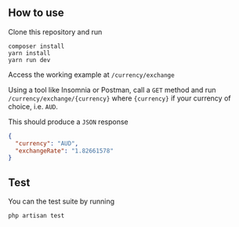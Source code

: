 ## How to use

Clone this repository and run

```
composer install
yarn install
yarn run dev
```

Access the working example at `/currency/exchange`

Using a tool like Insomnia or Postman, call a `GET` method and run `/currency/exchange/{currency}` where `{currency}` if your currency of choice, i.e. `AUD`.

This should produce a `JSON` response

```json
{
  "currency": "AUD",
  "exchangeRate": "1.82661578"
}
```

## Test

You can the test suite by running

```
php artisan test
```
